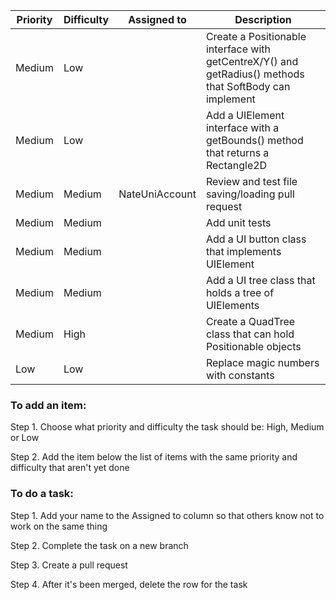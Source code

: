 Priority | Difficulty | Assigned to | Description
-------- | ---------- | ----------- | -----------
Medium | Low | | Create a Positionable interface with getCentreX/Y() and getRadius() methods that SoftBody can implement
Medium | Low | | Add a UIElement interface with a getBounds() method that returns a Rectangle2D
Medium | Medium | NateUniAccount | Review and test file saving/loading pull request
Medium | Medium | | Add unit tests
Medium | Medium | | Add a UI button class that implements UIElement
Medium | Medium | | Add a UI tree class that holds a tree of UIElements
Medium | High | | Create a QuadTree class that can hold Positionable objects
Low | Low | | Replace magic numbers with constants



### To add an item:

Step 1. Choose what priority and difficulty the task should be: High, Medium or Low

Step 2. Add the item below the list of items with the same priority and difficulty that aren't yet done





### To do a task:

Step 1. Add your name to the Assigned to column so that others know not to work on the same thing

Step 2. Complete the task on a new branch

Step 3. Create a pull request

Step 4. After it's been merged, delete the row for the task
